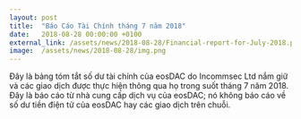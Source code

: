 ```yaml
---
layout: post
title:  "Báo Cáo Tài Chính tháng 7 năm 2018"
date:   2018-08-28 00:00:00 +0100
external_link: /assets/news/2018-08-28/Financial-report-for-July-2018.pdf
image:  /assets/news/2018-08-28/img.png
---
```

Đây là bảng tóm tắt số dư tài chính của eosDAC do Incommsec Ltd nắm giữ và các giao dịch được thực hiện thông qua họ trong suốt tháng 7 năm 2018. Đây là báo cáo từ nhà cung cấp dịch vụ của eosDAC; nó không báo cáo về số dư tiền điện tử của eosDAC hay các giao dịch trên chuỗi.
